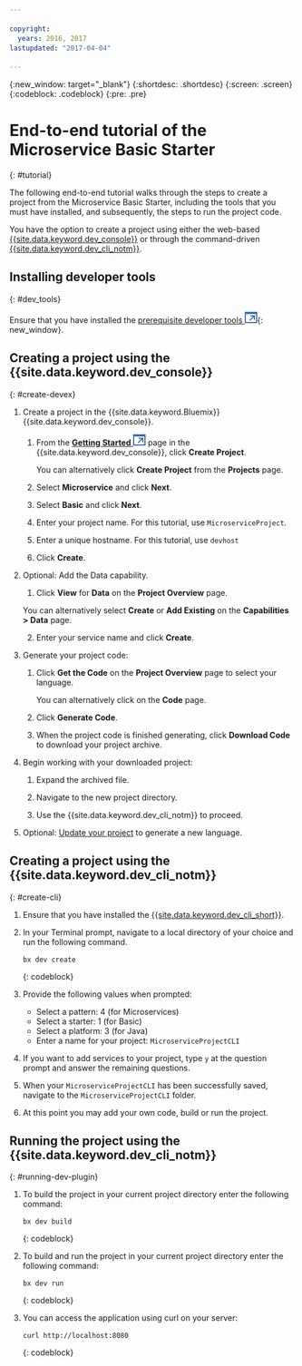 ```yaml
---

copyright:
  years: 2016, 2017
lastupdated: "2017-04-04"

---
```

{:new_window: target="_blank"}
{:shortdesc: .shortdesc}
{:screen: .screen}
{:codeblock: .codeblock}
{:pre: .pre}

# End-to-end tutorial of the Microservice Basic Starter
{: #tutorial}

The following end-to-end tutorial walks through the steps to create a project from the Microservice Basic Starter, including the tools that you must have installed, and subsequently, the steps to run the project code.

You have the option to create a project using either the web-based [{{site.data.keyword.dev_console}}](#create-devex) or through the command-driven [{{site.data.keyword.dev_cli_notm}}](#create-cli).

## Installing developer tools
{: #dev_tools}

Ensure that you have installed the [prerequisite developer tools ![External link icon](../icons/launch-glyph.svg "External link icon")](get_code.html#prereq-dev-tools){: new_window}.


## Creating a project using the {{site.data.keyword.dev_console}}
{: #create-devex}

1. Create a project in the {{site.data.keyword.Bluemix}} {{site.data.keyword.dev_console}}.

	1. From the [**Getting Started** ![External link icon](../icons/launch-glyph.svg "External link icon")](https://console.ng.bluemix.net/developer/getting-started/) page in the {{site.data.keyword.dev_console}}, click **Create Project**.

		You can alternatively click **Create Project** from the **Projects** page.

	2. Select **Microservice** and click **Next**.

	3. Select **Basic** and click **Next**.

	4. Enter your project name. For this tutorial, use `MicroserviceProject`.   

	5. Enter a unique hostname. For this tutorial, use `devhost` 
   
	6. Click **Create**.

2. Optional: Add the Data capability.

	1. Click **View** for **Data** on the **Project Overview** page.

      You can alternatively select **Create** or **Add Existing** on the **Capabilities > Data** page.

   2. Enter your service name and click **Create**.

3. Generate your project code:

	1. Click **Get the Code** on the **Project Overview** page to select your language.
   
		You can alternatively click on the **Code** page.
      
	2. Click **Generate Code**.
   
	3. When the project code is finished generating, click **Download Code** to download your project archive.

4. Begin working with your downloaded project:

	1. Expand the archived file.
	
	2. Navigate to the new project directory.
	
	3. Use the {{site.data.keyword.dev_cli_notm}} to proceed.

5. Optional: [Update your project](project_overview_page.html#update_language) to generate a new language.


## Creating a project using the {{site.data.keyword.dev_cli_notm}}
{: #create-cli}

1. Ensure that you have installed the [{{site.data.keyword.dev_cli_short}}](dev_cli.html).

2. In your Terminal prompt, navigate to a local directory of your choice and run the following command.
  
	```
	bx dev create
	```
	{: codeblock}

3. Provide the following values when prompted:

	* Select a pattern: 4 (for Microservices)
	* Select a starter: 1 (for Basic)
	* Select a platform: 3 (for Java)
	* Enter a name for your project: `MicroserviceProjectCLI`

4. If you want to add services to your project, type `y` at the question prompt and answer the remaining questions.

5. When your `MicroserviceProjectCLI` has been successfully saved, navigate to the `MicroserviceProjectCLI` folder.

6. At this point you may add your own code, build or run the project.
 
 
## Running the project using the {{site.data.keyword.dev_cli_notm}}
{: #running-dev-plugin}

1. To build the project in your current project directory enter the following command:

	```
	bx dev build
	```     
	{: codeblock}

2. To build and run the project in your current project directory enter the following command:

	```
	bx dev run
	```
	{: codeblock}	

3. You can access the application using curl on your server:

	```
	curl http://localhost:8080	
	```
	{: codeblock}

